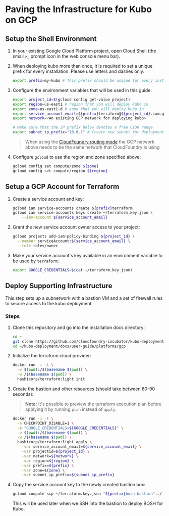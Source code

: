 # Paving the Infrastructure for Kubo on GCP

## Setup the Shell Environment

1. In your existing Google Cloud Platform project, open Cloud Shell (the small `>_` prompt icon in the web console menu bar).

1. When deploying kubo more than once, it is required to set a unique prefix
  for every installation. Please use letters and dashes only.

    ```bash
    export prefix=my-kubo # This prefix should be unique for every install
    ```

1. Configure the environment variables that will be used in this guide:

    ```bash
    export project_id=$(gcloud config get-value project)
    export region=us-east1 # region that you will deploy Kubo in
    export zone=us-east1-d # zone that you will deploy Kubo in
    export service_account_email=${prefix}terraform@${project_id}.iam.gserviceaccount.com
    export network=<An existing GCP network for deploying kubo>

    # Make sure that the IP prefix below denotes a free CIDR range
    export subnet_ip_prefix="10.0.1" # Create new subnet for deployment in $subnet_ip_prefix.0/24
    ```

    > When using the [CloudFoundry routing mode](../../routing/cf.md) the GCP network above
    > needs to be the same network that CloudFoundry is using

1. Configure `gcloud` to use the region and zone specified above:

    ```bash
    gcloud config set compute/zone ${zone}
    gcloud config set compute/region ${region}
    ```

## Setup a GCP Account for Terraform

1. Create a service account and key:

    ```bash
    gcloud iam service-accounts create ${prefix}terraform
    gcloud iam service-accounts keys create ~/terraform.key.json \
        --iam-account ${service_account_email}
    ```

1. Grant the new service account owner access to your project:

    ```bash
    gcloud projects add-iam-policy-binding ${project_id} \
      --member serviceAccount:${service_account_email} \
      --role roles/owner
    ```

1. Make your service account's key available in an environment
  variable to be used by `terraform`:

    ```bash
    export GOOGLE_CREDENTIALS=$(cat ~/terraform.key.json)
    ```

## Deploy Supporting Infrastructure

This step sets up a subnetwork with a bastion VM and a set of firewall
rules to secure access to the kubo deployment.

### Steps

1. Clone this repository and go into the installation docs directory:

    ```bash
    cd ~
    git clone https://github.com/cloudfoundry-incubator/kubo-deployment.git
    cd ~/kubo-deployment/docs/user-guide/platforms/gcp
    ```
1. Initialize the terraform cloud provider:

    ```bash
    docker run -i -t \
      -v $(pwd):/$(basename $(pwd)) \
      -w /$(basename $(pwd)) \
      hashicorp/terraform:light init
    ```

1. Create the bastion and other resources (should take between 60-90 seconds):

    > **Note:** It's possible to preview the terraform execution plan before applying it by running `plan` instead of `apply`.

    ```bash
    docker run -i -t \
      -e CHECKPOINT_DISABLE=1 \
      -e "GOOGLE_CREDENTIALS=${GOOGLE_CREDENTIALS}" \
      -v $(pwd):/$(basename $(pwd)) \
      -w /$(basename $(pwd)) \
      hashicorp/terraform:light apply \
        -var service_account_email=${service_account_email} \
        -var projectid=${project_id} \
        -var network=${network} \
        -var region=${region} \
        -var prefix=${prefix} \
        -var zone=${zone} \
        -var subnet_ip_prefix=${subnet_ip_prefix}
    ```

1. Copy the service account key to the newly created bastion box:

    ```bash
    gcloud compute scp ~/terraform.key.json "${prefix}bosh-bastion":./ --zone ${zone}
    ```

    This will be used later when we SSH into the bastion to deploy BOSH for Kubo.
